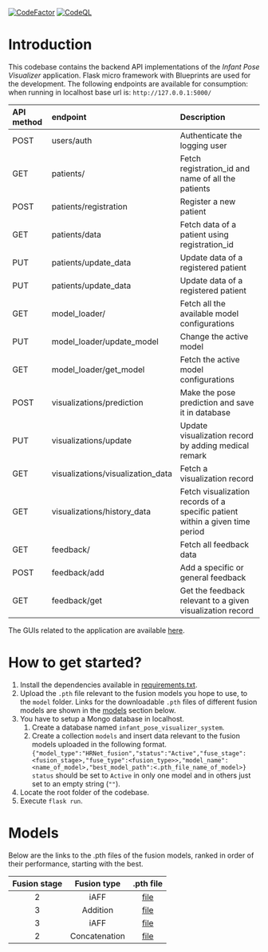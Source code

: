 [![CodeFactor](https://www.codefactor.io/repository/github/thisun1997/infant_pose_application_backend/badge)](https://www.codefactor.io/repository/github/thisun1997/infant_pose_application_backend)      [![CodeQL](https://github.com/Thisun1997/infant_pose_application_backend/actions/workflows/github-code-scanning/codeql/badge.svg)](https://github.com/Thisun1997/infant_pose_application_backend/actions/workflows/github-code-scanning/codeql)

<h1>Introduction</h1>

This codebase contains the backend API implementations of the <i>Infant Pose Visualizer</i> application. Flask micro framework with Blueprints are used for the development. The following endpoints are available for consumption:
when running in localhost base url is: `http://127.0.0.1:5000/`

| API method | endpoint                          | Description                                                                  |
|:-----------|:----------------------------------|:-----------------------------------------------------------------------------|
| POST       | users/auth                        | Authenticate the logging user                                                |
| GET        | patients/                         | Fetch registration_id and name of all the patients                           |
| POST       | patients/registration             | Register a new patient                                                       |
| GET        | patients/data                     | Fetch data of a patient using registration_id                                |
| PUT        | patients/update_data              | Update data of a registered patient                                          |
| PUT        | patients/update_data              | Update data of a registered patient                                          |
| GET        | model_loader/                     | Fetch all the available model configurations                                 |
| PUT        | model_loader/update_model         | Change the active model                                                      |
| GET        | model_loader/get_model            | Fetch the active model configurations                                        |
| POST       | visualizations/prediction         | Make the pose prediction and save it in database                             |
| PUT        | visualizations/update             | Update visualization record by adding medical remark                         |
| GET        | visualizations/visualization_data | Fetch a visualization record                                                 |
| GET        | visualizations/history_data       | Fetch visualization records of a specific patient within a given time period |
| GET        | feedback/             | Fetch all feedback data                                                      |
| POST       | feedback/add             | Add a specific or general feedback                                           |
| GET        | feedback/get             | Get the feedback relevant to a given visualization record                    |

The GUIs related to the application are available [here](https://github.com/Thisun1997/infant_pose_estimation_frontend).

<h1>How to get started?</h1>

1. Install the dependencies available in [requirements.txt](requirements.txt).
2. Upload the `.pth` file relevant to the fusion models you hope to use, to the `model` folder. Links for the downloadable `.pth` files of different fusion models are shown in the [models](#models) section below.
3. You have to setup a Mongo database in localhost.
   1. Create a database named `infant_pose_visualizer_system`.
   2. Create a collection `models` and insert data relevant to the fusion models uploaded in the following format.
      ```{"model_type":"HRNet_fusion","status":"Active","fuse_stage":<fusion_stage>,"fuse_type":<fusion_type>>,"model_name":<name_of_model>,"best_model_path":<.pth_file_name_of_model>}```<br>
      `status` should be set to `Active` in only one model and in others just set to an empty string (`""`). 
4. Locate the root folder of the codebase. 
5. Execute `flask run`.

<a id="models"></a><h1>Models</h1>
Below are the links to the .pth files of the fusion models, ranked in order of their performance, starting with the best.

| Fusion stage  | Fusion type   |                                         .pth file                                          |
|:-------------:|:-------------:|:------------------------------------------------------------------------------------------:|
|       2       | iAFF          | [file](https://drive.google.com/file/d/1vD8z0_tQoTiCJpY8uYMBcUoY--j64bnJ/view?usp=sharing) |
|       3       | Addition      | [file](https://drive.google.com/file/d/1u9Eg-dRNWigjiV2no84_UshDPWgL_lFc/view?usp=sharing) |
|       3       | iAFF          | [file](https://drive.google.com/file/d/1-mCN4efgxjbIBoOTZkEWDbXjzqxMGfZA/view?usp=sharing) |
|       2       | Concatenation | [file](https://drive.google.com/file/d/1vD8z0_tQoTiCJpY8uYMBcUoY--j64bnJ/view?usp=sharing) |
